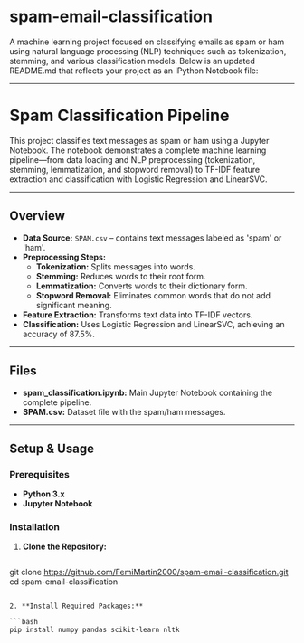 # spam-email-classification
A machine learning project focused on classifying emails as spam or ham using natural language processing (NLP) techniques such as tokenization, stemming, and various classification models.
Below is an updated README.md that reflects your project as an IPython Notebook file:

---

# Spam Classification Pipeline

This project classifies text messages as spam or ham using a Jupyter Notebook. The notebook demonstrates a complete machine learning pipeline—from data loading and NLP preprocessing (tokenization, stemming, lemmatization, and stopword removal) to TF-IDF feature extraction and classification with Logistic Regression and LinearSVC.

---

## Overview

- **Data Source:** `SPAM.csv` – contains text messages labeled as 'spam' or 'ham'.
- **Preprocessing Steps:**  
  - **Tokenization:** Splits messages into words.  
  - **Stemming:** Reduces words to their root form.  
  - **Lemmatization:** Converts words to their dictionary form.  
  - **Stopword Removal:** Eliminates common words that do not add significant meaning.
- **Feature Extraction:** Transforms text data into TF-IDF vectors.
- **Classification:** Uses Logistic Regression and LinearSVC, achieving an accuracy of 87.5%.

---

## Files

- **spam_classification.ipynb:** Main Jupyter Notebook containing the complete pipeline.
- **SPAM.csv:** Dataset file with the spam/ham messages.

---

## Setup & Usage

### Prerequisites

- **Python 3.x**
- **Jupyter Notebook**

### Installation

1. **Clone the Repository:**

   ```bash
  git clone https://github.com/FemiMartin2000/spam-email-classification.git
  cd spam-email-classification
   ```

2. **Install Required Packages:**

   ```bash
   pip install numpy pandas scikit-learn nltk

   ```





